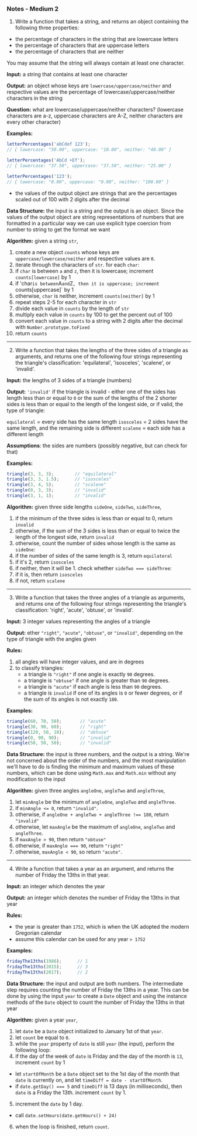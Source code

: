 ### Notes - Medium 2 ###

1. Write a function that takes a string, and returns an object containing the following three properties:

- the percentage of characters in the string that are lowercase letters
- the percentage of characters that are uppercase letters
- the percentage of characters that are neither

You may assume that the string will always contain at least one character.

**Input:** a string that contains at least one character

**Output:** an object whose keys are `lowercase/uppercase/neither` and respective values are the percentage of lowercase/uppercase/neither characters in the string

**Question:** what are lowercase/uppercase/neither characters? (lowercase characters are a-z, uppercase characters are A-Z, neither characters are every other character)

**Examples:**

```javascript
letterPercentages('abCdef 123');
// { lowercase: "50.00", uppercase: "10.00", neither: "40.00" }

letterPercentages('AbCd +Ef');
// { lowercase: "37.50", uppercase: "37.50", neither: "25.00" }

letterPercentages('123');
// { lowercase: "0.00", uppercase: "0.00", neither: "100.00" }
```

- the values of the output object are strings that are the percentages scaled out of 100 with 2 digits after the decimal

**Data Structure:** the input is a string and the output is an object. Since the values of the output object are string representations of numbers that are formatted in a particular way we can use explicit type coercion from number to string to get the format we want

**Algorithm:** given a string `str`,

1. create a new object `counts` whose keys are `uppercase/lowercase/neither` and respective values are `0`.
2. iterate through the characters of `str`. for each `char`:
3. if `char` is between `a` and `z`, then it is lowercase; increment `counts[lowercase]` by 1
4. if 'char` is between `A` and `Z`, then it is uppercase; increment `counts[uppercase]` by 1
5. otherwise, `char` is neither, increment `counts[neither]` by 1
6. repeat steps 2-5 for each character in `str`
7. divide each value in `counts` by the length of `str`
8. multiply each value in `counts` by 100 to get the percent out of 100
9. convert each value in `counts` to a string with 2 digits after the decimal with `Number.prototype.toFixed`
10. return `counts`

---

2. Write a function that takes the lengths of the three sides of a triangle as arguments, and returns one of the following four strings representing the triangle's classification: 'equilateral', 'isosceles', 'scalene', or 'invalid'.

**Input:** the lengths of 3 sides of a triangle (numbers)

**Output:** `'invalid'` if the triangle is invalid - either one of the sides has length less than or equal to `0` or the sum of the lengths of the 2 shorter sides is less than or equal to the length of the longest side, or if valid, the type of triangle:

`equilateral` = every side has the same length
`isosceles` = 2 sides have the same length, and the remaining side is different
`scalene` = each side has a different length

**Assumptions**: the sides are numbers (possibly negative, but can check for that)

**Examples:**

```javascript
triangle(3, 3, 3);        // "equilateral"
triangle(3, 3, 1.5);      // "isosceles"
triangle(3, 4, 5);        // "scalene"
triangle(0, 3, 3);        // "invalid"
triangle(3, 1, 1);        // "invalid"
```

**Algorithm:** given three side lengths `sideOne`, `sideTwo`, `sideThree`,

1. if the minimum of the three sides is less than or equal to 0, return `invalid`
2. otherwise, if the sum of the 3 sides is less than or equal to twice the length of the longest side, return `invalid`
3. otherwise, count the number of sides whose length is the same as `sideOne`:
4. if the number of sides of the same length is 3, return `equilateral`
5. if it's 2, return `isosceles`
6. if neither, then it will be 1. check whether `sideTwo === sideThree`:
7. if it is, then return `isosceles`
8. if not, return `scalene`

---

3. Write a function that takes the three angles of a triangle as arguments, and returns one of the following four strings representing the triangle's classification: 'right', 'acute', 'obtuse', or 'invalid'.

**Input:** 3 integer values representing the angles of a triangle

**Output:** ether `"right"`, `"acute"`, `"obtuse"`, or `"invalid"`, depending on the type of triangle with the angles given

**Rules:**

1. all angles will have integer values, and are in degrees
2. to classify triangles: 
    - a triangle is `"right"` if one angle is exactly `90` degrees.
    - a triangle is `"obtuse"` if one angle is greater than `90` degrees.
    - a triangle is `"acute"` if each angle is less than `90` degrees.
    - a triangle is `invalid` if one of its angles is `0` or fewer degrees, or if the sum of its angles is not exactly `180`.

**Examples:**

```javascript
triangle(60, 70, 50);       // "acute"
triangle(30, 90, 60);       // "right"
triangle(120, 50, 10);      // "obtuse"
triangle(0, 90, 90);        // "invalid"
triangle(50, 50, 50);       // "invalid"
```

**Data Structure:** the input is three numbers, and the output is a string. We're not concerned about the order of the numbers, and the most manipulation we'll have to do is finding the minimum and maximum values of these numbers, which can be done using `Math.max` and `Math.min` without any modification to the input

**Algorithm:** given three angles `angleOne`, `angleTwo` and `angleThree`,

1. let `minAngle` be the minimum of `angleOne`, `angleTwo` and `angleThree`.
2. if `minAngle <= 0`, return `"invalid"`.
3. otherwise, if `angleOne + angleTwo + angleThree !== 180`, return `"invalid"`
4. otherwise, let `maxAngle` be the maximum of `angleOne`, `angleTwo` and `angleThree`.
5. if `maxAngle > 90`, then return `"obtuse"`
6. otherwise, if `maxAngle === 90`, return `"right"`
7. otherwise, `maxAngle < 90`, so return `"acute"`.


---

4. Write a function that takes a year as an argument, and returns the number of Friday the 13ths in that year.

**Input:** an integer which denotes the year

**Output:** an integer which denotes the number of Friday the 13ths in that year

**Rules:**
  - the year is greater than `1752`, which is when the UK adopted the modern Gregorian calendar
  - assume this calendar can be used for any year `> 1752`

**Examples:**

```javascript
fridayThe13ths(1986);      // 1
fridayThe13ths(2015);      // 3
fridayThe13ths(2017);      // 2
```

**Data Structure:** the input and output are both numbers. The intermediate step requires counting the number of Friday the 13ths in a year. This can be done by using the input `year` to create a `Date` object and using the instance methods of the `Date` object to count the number of Friday the 13ths in that year

**Algorithm:** given a year `year`,

1. let `date` be a `Date` object initialized to January 1st of that `year`.
2. let `count` be equal to `0`.
3. while the `year` property of `date` is still `year` (the input), perform the following loop:
4. if the day of the week of `date` is Friday and the day of the month is `13`, increment `count` by 1
  - let `startOfMonth` be a `Date` object set to the 1st day of the month that `date` is currently on, and let `timeDiff = date - startOfMonth`.
  - if `date.getDay() === 5` and `timeDiff` is 13 days (in milliseconds), then `date` is a Friday the 13th. increment `count` by 1.
5. increment the `date` by 1 day.
  - call `date.setHours(date.getHours() + 24)`
6. when the loop is finished, return `count`.